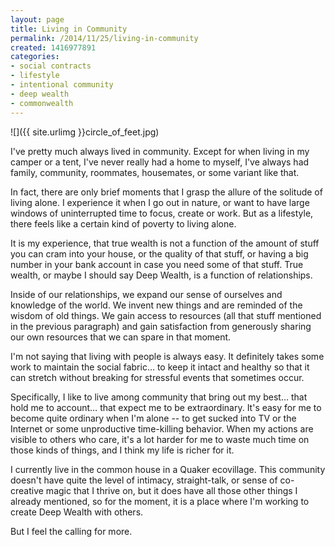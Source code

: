 ```yaml
---
layout: page
title: Living in Community
permalink: /2014/11/25/living-in-community
created: 1416977891
categories:
- social contracts
- lifestyle
- intentional community
- deep wealth
- commonwealth
---
```


![]({{ site.urlimg }}circle_of_feet.jpg)

I've pretty much always lived in community. Except for when living in my camper or a tent, I've never really had a home to myself, I've always had family, community, roommates, housemates, or some variant like that.

In fact, there are only brief moments that I grasp the allure of the solitude of living alone. I experience it when I go out in nature, or want to have large windows of uninterrupted time to focus, create or work. But as a lifestyle, there feels like a certain kind of poverty to living alone.

It is my experience, that true wealth is not a function of the amount of stuff you can cram into your house, or the quality of that stuff, or having a big number in your bank account in case you need some of that stuff. True wealth, or maybe I should say Deep Wealth, is a function of relationships.

Inside of our relationships, we expand our sense of ourselves and knowledge of the world. We invent new things and are reminded of the wisdom of old things. We gain access to resources (all that stuff mentioned in the previous paragraph) and gain satisfaction from generously sharing our own resources that we can spare in that moment.

I'm not saying that living with people is always easy. It definitely takes some work to maintain the social fabric… to keep it intact and healthy so that it can stretch without breaking for stressful events that sometimes occur.

Specifically, I like to live among community that bring out my best… that hold me to account… that expect me to be extraordinary. It's easy for me to become quite ordinary when I'm alone -- to get sucked into TV or the Internet or some unproductive time-killing behavior. When my actions are visible to others who care, it's a lot harder for me to waste much time on those kinds of things, and I think my life is richer for it.

I currently live in the common house in a Quaker ecovillage. This community doesn't have quite the level of intimacy, straight-talk, or sense of co-creative magic that I thrive on, but it does have all those other things I already mentioned, so for the moment, it is a place where I'm working to create Deep Wealth with others.

But I feel the calling for more.

